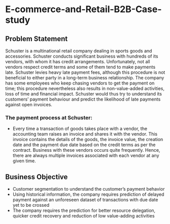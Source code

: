 # E-commerce-and-Retail-B2B-Case-study
## Problem Statement

Schuster is a multinational retail company dealing in sports goods and accessories. Schuster conducts significant business with hundreds of its vendors, with whom it has credit arrangements. Unfortunately, not all vendors respect credit terms and some of them tend to make payments late. Schuster levies heavy late payment fees, although this procedure is not beneficial to either party in a long-term business relationship. The company has some employees who keep chasing vendors to get the payment on time; this procedure nevertheless also results in non-value-added activities, loss of time and financial impact. Schuster would thus try to understand its customers’ payment behaviour and predict the likelihood of late payments against open invoices.

### The payment process at Schuster:
- Every time a transaction of goods takes place with a vendor, the accounting team raises an invoice and shares it with the vendor. This invoice contains the details of the goods, the invoice value, the creation date and the payment due date based on the credit terms as per the contract. Business with these vendors occurs quite frequently. Hence, there are always multiple invoices associated with each vendor at any given time.

## Business Objective
- Customer segmentation to understand the customer’s payment behavior
- Using historical information, the company requires prediction of delayed payment against an 
unforeseen dataset of transactions with due date yet to be crossed
- The company requires the prediction for better resource delegation, quicker credit recovery and 
reduction of low value-adding activities
